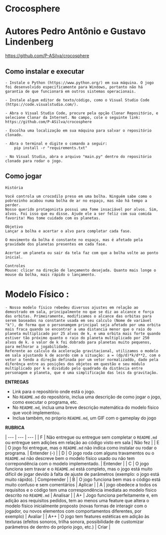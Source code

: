 # Crocosphere

# Autores Pedro Antônio e Gustavo Lindenberg

https://github.com/P-ASilva/crocosphere

## Como instalar e executar
    - Instale o Python (https://www.python.org/) em sua máquina. O jogo foi desenvolvido especificamente para Windows, portanto não há garantia de que funcionará em outros sistemas operacionais.

    - Instale algum editor de texto/código, como o Visual Studio Code (https://code.visualstudio.com/).

    - Abra o Visual Studio Code, procure pela opção Clonar Repositório, e selecione Clonar da Internet. No campo, cole o seguinte link: https://github.com/P-ASilva/crocosphere

    - Escolha uma localização em sua máquina para salvar o repositório clonado.

    - Abra o terminal e digite o comando a seguir:
        pip install -r "requirements.txt"

    - No Visual Studio, abra o arquivo "main.py" dentro do repositório clonado para rodar o jogo.


## Como jogar
    História

    Você controla um crocodilo preso em uma bolha. Ninguém sabe como o pobrezinho acabou numa bolha de ar no espaço, mas não há tempo a perder.
    Nosso querido protagonista possui uma fome insaciável por alvos. Sim, alvos. Foi isso que eu disse. Ajude ele a ser feliz com sua comida favorita! Mas tome cuidado com os planetas.

    Objetivo
    Lançar a bolha e acertar o alvo para completar cada fase.

    O movimento da bolha é constante no espaço, mas é afetado pela gravidade dos planetas presentes em cada fase.

    Acertar um planeta ou sair da tela faz com que a bolha volte ao ponto inicial.

    Controles
    Mouse: clicar na direção de lançamento desejada. Quanto mais longe o mouse da bolha, mais rápido o lançamento.

# Modelo Físico :
    - Nosso modelo físico rebedeu diversos ajustes em relação ao demostrado em sala, principalmente no que se diz ao alcance e força das orbitas. Primeiramente, modificamos o alcance das orbitas para serem baseados na constante usada em seu calculo (Nome de variável "k"), de forma que o personamgem principal seja afetado por uma orbita mais fraca quando se encontrar a uma distancia menor que o raio do planeta multiplicado por 25 alvos de k, e uma orbita mais forte quando estiver tão próximo quanto o raio do planeta multiplicado por 250 alvos de k. o valor de k foi dobrado para planetas muito pequenos, para melhorar a jogabilidade.
    Referente ao calculo da aceleração gravitacional, utilizamos o modelo em sala ajustando k de acordo com a situação: a = (dp/d)*k/d**2, com o vetor a tendo a direção definada por um vetor normalizaddo, dado pela diferênça entre as posições dos objetos em questão e seu módulo multiplicado por k e dividido pelo quadrado da distância entre personagem e planeta, que é uma simplificação das leis da gravitação.

**ENTREGAS**
* Link para o repositório onde está o jogo.
* No `README.md` do repositório, inclua uma descrição de como jogar o jogo, como executar o programa, etc.
* No `README.md`, inclua uma breve descrição matemática do modelo físico que você implementou.
* Inclua também, no próprio `README.md`, um GIF com o gameplay do jogo

**RUBRICA**

| --- | --- | --- |
| F | Não entregue ou entregue sem completar o `README.md` ou entregue sem adições em relação ao código visto em sala | Não fez |
| E | O jogo foi entregue, mas o `README.md` não indica como instalar ou rodar o programa. | Entender (-) |
| D | O jogo roda com alguns travamentos ou o `README.md` não descreve bem o modelo físico usado ou não tem correpondência com o modelo implementado. | Entender | 
| C | O jogo funciona sem travar e o `README.md` está completo, mas o jogo está muito difícil de jogar devido à falta de ajuste de parâmetros (exemplo: o jogo está muito rápido). | Compreender |
| B | O jogo funciona bem mas o código está muito confuso e sem comentários | Aplicar |
| A | jogo obedece a todos os requisitos e o código tem uma correspondência imediata ao modelo físico descrito no `README.md` | Analisar |
| A+ | Jogo funciona perfeitamente e, em adição aos requisitos pedidos, tem ao menos uma feature que altera o modelo físico inicialmente proposto (novas formas de interagir com o jogador, ou novos elementos com comportamentos diferentes, por exemplo) | Avaliar |
| A++ | O jogo tem features estéticas em adição às texturas (efeitos sonoros, trilha sonora, possibilidade de customizar parâmetros de dentro do próprio jogo, etc.) | Criar |

